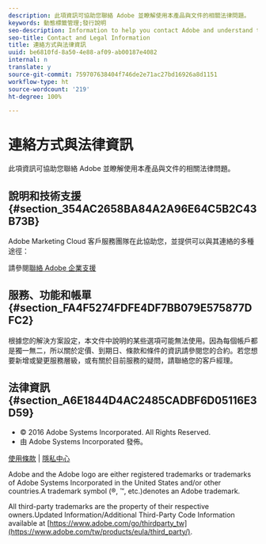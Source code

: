 ```yaml
---
description: 此項資訊可協助您聯絡 Adobe 並瞭解使用本產品與文件的相關法律問題。
keywords: 動態標籤管理;發行說明
seo-description: Information to help you contact Adobe and understand the legal issues concerning your use of this product and documentation.
seo-title: Contact and Legal Information
title: 連絡方式與法律資訊
uuid: be6810fd-8a50-4e88-af09-ab00187e4082
internal: n
translate: y
source-git-commit: 759707638404f746de2e71ac27bd16926a8d1151
workflow-type: ht
source-wordcount: '219'
ht-degree: 100%

---
```



# 連絡方式與法律資訊

此項資訊可協助您聯絡 Adobe 並瞭解使用本產品與文件的相關法律問題。


## 說明和技術支援 {#section_354AC2658BA84A2A96E64C5B2C43B73B}

Adobe Marketing Cloud 客戶服務團隊在此協助您，並提供可以與其連絡的多種途徑：

請參閱[聯絡 Adobe 企業支援](https://helpx.adobe.com/tw/contact/enterprise-support.ec.html)

## 服務、功能和帳單 {#section_FA4F5274FDFE4DF7BB079E575877DFC2}

根據您的解決方案設定，本文件中說明的某些選項可能無法使用。因為每個帳戶都是獨一無二，所以關於定價、到期日、條款和條件的資訊請參閱您的合約。若您想要新增或變更服務層級，或有關於目前服務的疑問，請聯絡您的客戶經理。

<!--
## Feedback {#section_8154D6D712054220A90D85FA8E92933E}
Adobe Systems welcome any suggestions or feedback regarding this solution. You can add enhancement ideas and suggestions for the Analytics suite to our [Customer Idea Exchange](https://my.omniture.com/login/?r=%2Fp%2Fsuite%2Fcurrent%2Findex.html%3Fa%3DIdeasExchange.Redirect%26redirectreason%3Dnotregistered%26referer%3Dhttp%253A%252F%252Fideas.omniture.com%252Ft5%252FAdobe-Idea-Exchange-for-Omniture%252Fidb-p%252FIdeaExchange3). -->

## 法律資訊 {#section_A6E1844D4AC2485CADBF6D05116E3D59}


<ul class="simplelist"> 
 <li> © 2016 Adobe Systems Incorporated. All Rights Reserved. </li> 
 <li> 由 Adobe Systems Incorporated 發佈。 </li> 
</ul>

[使用條款](https://www.adobe.com/go/marketingcloud_terms_of_use_tw) | [隱私中心](https://www.adobe.com/tw/privacy/policy.html)

Adobe and the Adobe logo are either registered trademarks or trademarks of Adobe Systems Incorporated in the United States and/or other countries.A trademark symbol (®, ™, etc.)denotes an Adobe trademark.

All third-party trademarks are the property of their respective owners.Updated Information/Additional Third-Party Code Information available at [https://www.adobe.com/go/thirdparty_tw](https://www.adobe.com/tw/products/eula/third_party/).
